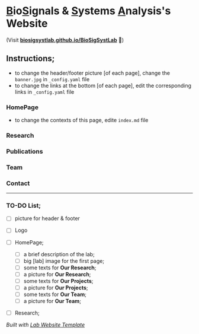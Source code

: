 
# <ins>B</ins>io<ins>S</ins>ignals & <ins>S</ins>ystems <ins>A</ins>nalysis's Website
(Visit **[biosigsystlab.github.io/BioSigSystLab](https://biosigsystlab.github.io/BioSigSystLab)** 🚀)

## Instructions;
* to change the header/footer picture [of each page], change the ``banner.jpg`` in ``_config.yaml`` file
* to change the links at the bottom [of each page], edit the corresponding links in ``_config.yaml`` file

### HomePage
* to change the contexts of this page, edite ``index.md`` file
### Research

### Publications

### Team

### Contact

---
### TO-DO List;
- [ ] picture for header & footer 
- [ ] Logo 
- [ ] HomePage;
  - [ ] a brief description of the lab;
  - [ ] big [lab] image for the first page;
  - [ ] some texts for **Our Research**;
  - [ ] a picture for **Our Research**;
  - [ ] some texts for **Our Projects**;
  - [ ] a picture for **Our Projects**;
  - [ ] some texts for **Our Team**;
  - [ ] a picture for **Our Team**;
- [ ] Research;


_Built with [Lab Website Template](https://greene-lab.gitbook.io/lab-website-template-docs)_
